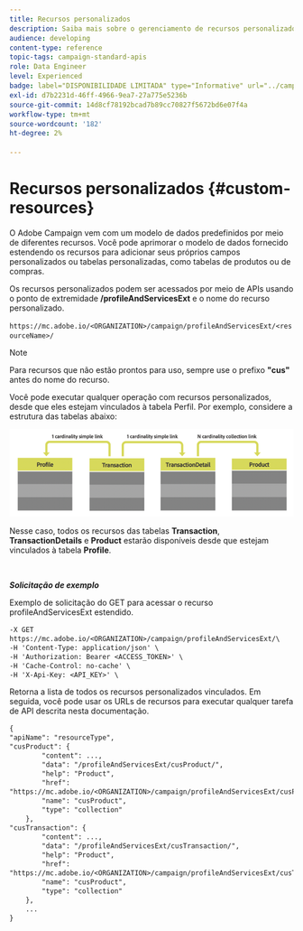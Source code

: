 ```yaml
---
title: Recursos personalizados
description: Saiba mais sobre o gerenciamento de recursos personalizados com APIs/
audience: developing
content-type: reference
topic-tags: campaign-standard-apis
role: Data Engineer
level: Experienced
badge: label="DISPONIBILIDADE LIMITADA" type="Informative" url="../campaign-standard-migration-home.md" tooltip="Restrito a usuários migrados do Campaign Standard"
exl-id: d7b2231d-46ff-4966-9ea7-27a775e5236b
source-git-commit: 14d8cf78192bcad7b89cc70827f5672bd6e07f4a
workflow-type: tm+mt
source-wordcount: '182'
ht-degree: 2%

---
```


# Recursos personalizados {#custom-resources}

O Adobe Campaign vem com um modelo de dados predefinidos por meio de diferentes recursos. Você pode aprimorar o modelo de dados fornecido estendendo os recursos para adicionar seus próprios campos personalizados ou tabelas personalizadas, como tabelas de produtos ou de compras.

Os recursos personalizados podem ser acessados por meio de APIs usando o ponto de extremidade **/profileAndServicesExt** e o nome do recurso personalizado.

`https://mc.adobe.io/<ORGANIZATION>/campaign/profileAndServicesExt/<resourceName>/`

>[!NOTE]
>
>Para recursos que não estão prontos para uso, sempre use o prefixo <b>&quot;cus&quot;</b> antes do nome do recurso.

Você pode executar qualquer operação com recursos personalizados, desde que eles estejam vinculados à tabela Perfil. Por exemplo, considere a estrutura das tabelas abaixo:

![alt texto](assets/cusresources.png)

Nesse caso, todos os recursos das tabelas **Transaction**, **TransactionDetails** e **Product** estarão disponíveis desde que estejam vinculados à tabela **Profile**.

<br/>

***Solicitação de exemplo***

Exemplo de solicitação do GET para acessar o recurso profileAndServicesExt estendido.

```
-X GET https://mc.adobe.io/<ORGANIZATION>/campaign/profileAndServicesExt/\
-H 'Content-Type: application/json' \
-H 'Authorization: Bearer <ACCESS_TOKEN>' \
-H 'Cache-Control: no-cache' \
-H 'X-Api-Key: <API_KEY>' \
```

Retorna a lista de todos os recursos personalizados vinculados. Em seguida, você pode usar os URLs de recursos para executar qualquer tarefa de API descrita nesta documentação.

```
{
"apiName": "resourceType",
"cusProduct": {
        "content": ...,
        "data": "/profileAndServicesExt/cusProduct/",
        "help": "Product",
        "href": "https://mc.adobe.io/<ORGANIZATION>/campaign/profileAndServicesExt/cusProduct/metadata",
        "name": "cusProduct",
        "type": "collection"
    },
"cusTransaction": {
        "content": ...,
        "data": "/profileAndServicesExt/cusTransaction/",
        "help": "Product",
        "href": "https://mc.adobe.io/<ORGANIZATION>/campaign/profileAndServicesExt/cusTransaction/metadata",
        "name": "cusProduct",
        "type": "collection"
    },
    ...
}
```
